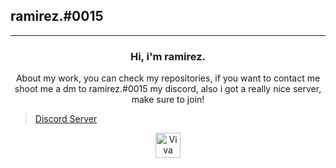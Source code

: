 ## ramirez.#0015
----------------------------------------------------


<h3 align='center'>
Hi, i'm ramirez.
</h3>
<p align='center'>
About my work, you can check my repositories, if you want to contact me shoot me a dm to <span>ramirez.#0015</span> my discord, also i got a really nice server, make sure to join! 
</p>


>[Discord Server](https://discord.gg/rXDFU7xSxw)




<p align='center'>
<img width='40px' height='40px' title='Viva Mexico!' src='https://images.emojiterra.com/twitter/v13.0/512px/1f1f2-1f1fd.png' height='60px' width='60px'>
</p>
